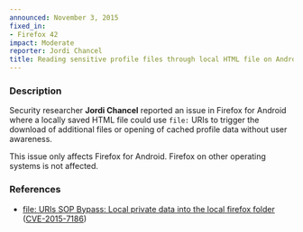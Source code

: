 ```yaml
---
announced: November 3, 2015
fixed_in:
- Firefox 42
impact: Moderate
reporter: Jordi Chancel
title: Reading sensitive profile files through local HTML file on Android
---
```


<h3>Description</h3>

<p>Security researcher <strong>Jordi Chancel</strong> reported an issue in Firefox for
Android where a locally saved HTML file could use <code>file:</code> URIs to trigger the
download of additional files or opening of cached profile data without user awareness.
</p>

<p class="note">This issue only affects Firefox for Android. Firefox on other operating
systems is not affected.</p>

<h3>References</h3>

<ul>
  <li><a href="https://bugzilla.mozilla.org/show_bug.cgi?id=1193027">
        file: URIs SOP Bypass: Local private data into the local firefox folder</a>
(<a href="http://cve.mitre.org/cgi-bin/cvename.cgi?name=CVE-2015-7186"
class="ex-ref">CVE-2015-7186</a>)</li>
</ul>



